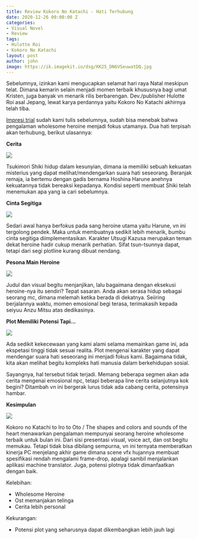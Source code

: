 ```yaml
---
title: Review Kokoro No Katachi - Hati Terhubung
date: 2020-12-26 00:00:00 Z
categories:
- Visual Novel
- Review
tags:
- Hulotte Roi
- Kokoro No Katachi
layout: post
author: john
image: https://ik.imagekit.io/dsg/KK25_DN6VSeuwatDQ.jpg
---
```


Sebelumnya, izinkan kami mengucapkan selamat hari raya Natal meskipun telat. Dimana kemarin selain menjadi momen terbaik khususnya bagi umat Kristen, juga banyak vn menarik rilis berbarengan. Dev./publisher Hulotte Roi asal Jepang, lewat karya perdannya yaitu Kokoro No Katachi akhirnya telah tiba.

[Impresi trial](https://disekitargame.com/impresi-awal-kokoro-no-katachi-wholesome-heroine/) sudah kami tulis sebelumnya, sudah bisa menebak bahwa pengalaman wholesome heroine menjadi fokus utamanya. Dua hati terpisah akan terhubung, berikut ulasannya:

**Cerita**

![](https://ik.imagekit.io/dsg/KK8_KPnIbUnTfn9.jpg)

Tsukimori Shiki hidup dalam kesunyian, dimana ia memiliki sebuah kekuatan misterius yang dapat melihat/mendengarkan suara hati seseorang. Beranjak remaja, ia bertemu dengan gadis bernama Hoshina Harune anehnya kekuatannya tidak bereaksi kepadanya. Kondisi seperti membuat Shiki telah menemukan apa yang ia cari sebelumnya.

**Cinta Segitiga**

![](https://ik.imagekit.io/dsg/KK22_uXWme7jjp4s.jpg)

Sedari awal hanya berfokus pada sang heroine utama yaitu Harune, vn ini tergolong pendek. Maka untuk membuatnya sedikit lebih menarik, bumbu cinta segitiga diimplementasikan. Karakter Utsugi Kazusa merupakan teman dekat heroine hadir cukup menarik perhatian. Sifat tsun-tsunnya dapat, tetapi dari segi plotline kurang dibuat nendang.

**Pesona Main Heroine**

![](https://ik.imagekit.io/dsg/KK23_pRjzE3oQm9b.jpg)

Judul dan visual begitu menjanjikan, lalu bagaimana dengan eksekusi heroine-nya itu sendiri? Tepat sasaran. Anda akan serasa hidup sebagai seorang mc, dimana melemah ketika berada di dekatnya. Seiiring berjalannya waktu, momen emosional begi terasa, terimakasih kepada seiyuu Anzu Mitsu atas dedikasinya.

**Plot Memiliki Potensi Tapi...**

![](https://ik.imagekit.io/dsg/KK26_q97OmDGs8cj.jpg)

Ada sedikit kekecewaan yang kami alami selama memainkan game ini, ada ekspetasi tinggi tidak sesuai realita. Plot mengenai karakter yang dapat mendengar suara hati seseorang ini menjadi fokus kami. Bagaimana tidak, kita akan melihat begitu kompleks hati manusia dalam berkehidupan sosial.

Sayangnya, hal tersebut tidak terjadi. Memang beberapa segmen akan ada cerita mengenai emosional npc, tetapi beberapa line cerita selanjutnya kok begini? Ditambah vn ini bergerak lurus tidak ada cabang cerita, potensinya hambar.

**Kesimpulan**

![](https://ik.imagekit.io/dsg/KK28_yB5Dm88KqM.jpg)

Kokoro no Katachi to Iro to Oto / The shapes and colors and sounds of the heart menawarkan pengalaman mempunyai seorang heroine wholesome terbaik untuk bulan ini. Dari sisi presentasi visual, voice act, dan ost begitu memukau. Tetapi tidak bisa dibilang sempurna, vn ini ternyata memberatkan kinerja PC menjelang akhir game dimana scene vfx hujannya membuat spesifikasi rendah mengalami frame-drop, apalagi sambil menjalankan aplikasi machine translator. Juga, potensi plotnya tidak dimanfaatkan dengan baik.

Kelebihan:

* Wholesome Heroine
* Ost memanjakan telinga
* Cerita lebih personal

Kekurangan:

* Potensi plot yang seharusnya dapat dikembangkan lebih jauh lagi